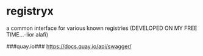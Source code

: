# registryx
a common interface for various known registries
(DEVELOPED ON MY FREE TIME...-lior alafi)


###quay.io###
https://docs.quay.io/api/swagger/
